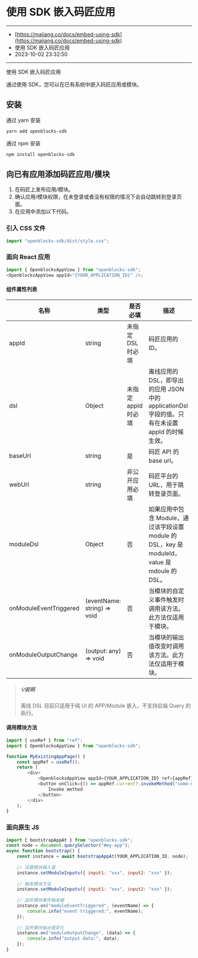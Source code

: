 # 使用 SDK 嵌入码匠应用

---

* [https://majiang.co/docs/embed-using-sdk](https://majiang.co/docs/embed-using-sdk)
* 使用 SDK 嵌入码匠应用
* 2023-10-02 23:32:50

---

使用 SDK 嵌入码匠应用

通过使用 SDK，您可以在已有系统中嵌入码匠应用或模块。

## 安装

通过 yarn 安装

```bash
yarn add openblocks-sdk
```

通过 npm 安装

```bash
npm install openblocks-sdk
```

## 向已有应用添加码匠应用/模块

1. 在码匠上发布应用/模块。
2. 确认应用/模块权限，在未登录或者没有权限的情况下会自动跳转到登录页面。
3. 在应用中添加以下代码。

### 引入 CSS 文件

```javascript
import "openblocks-sdk/dist/style.css";
```

### 面向 React 应用

```javascript
import { OpenblocksAppView } from "openblocks-sdk";
<OpenblocksAppView appId="{YOUR_APPLICATION_ID}" />;
```

#### 组件属性列表

|**名称**|**类型**|**是否必填**|**描述**|
| ------------------------| -----------------------------| ---------------------| -------------------------------------------------------------------------------------------------|
|appId|string|未指定 DSL 时必填|码匠应用的 ID。|
|dsl|Object|未指定 appId 时必填|离线应用的 DSL，即导出的应用 JSON 中的 applicationDsl 字段的值。只有在未设置 appId 的时候生效。|
|baseUrl|string|是|码匠 API 的 base url。|
|webUrl|string|非公开应用必填|码匠平台的 URL，用于跳转登录页面。|
|moduleDsl|Object|否|如果应用中包含 Module，通过该字段设置 module 的 DSL，key 是 moduleId，value 是 mdoule 的 DSL。|
|onModuleEventTriggered|(eventName: string) => void|否|当模块的自定义事件触发时调用该方法。此方法仅适用于模块。|
|onModuleOutputChange|(output: any) => void|否|当模块的输出值改变时调用该方法。此方法仅适用于模块。|

> ##### 💡说明
>
> 离线 DSL 目前只适用于纯 UI 的 APP/Module 嵌入，不支持后端 Query 的执行。

#### 调用模块方法

```javascript
import { useRef } from "ref";
import { OpenblocksAppView } from "openblocks-sdk";

function MyExistingAppPage() {
    const appRef = useRef();
    return (
        <div>
            <OpenblocksAppView appId={YOUR_APPLICATION_ID} ref={appRef} />;
            <button onClick={() => appRef.current?.invokeMethod("some-method-name")}>
                Invoke method
            </button>
        </div>
    );
}
```

### 面向原生 JS

```javascript
import { bootstrapAppAt } from "openblocks-sdk";
const node = document.querySelector("#my-app");
async function bootstrap() {
    const instance = await bootstrapAppAt(YOUR_APPLICATION_ID, node);
  
    // 设置模块输入值
    instance.setModuleInputs({ input1: "xxx", input2: "xxx" });
  
    // 触发模块方法
    instance.setModuleInputs({ input1: "xxx", input2: "xxx" });
  
    // 监听模块事件触发器
    instance.on("moduleEventTriggered", (eventName) => {
        console.info("event triggered:", eventName);
    });
  
    // 监听模块输出值变化
    instance.on("moduleOutputChange", (data) => {
        console.info("output data:", data);
    });
}
```
